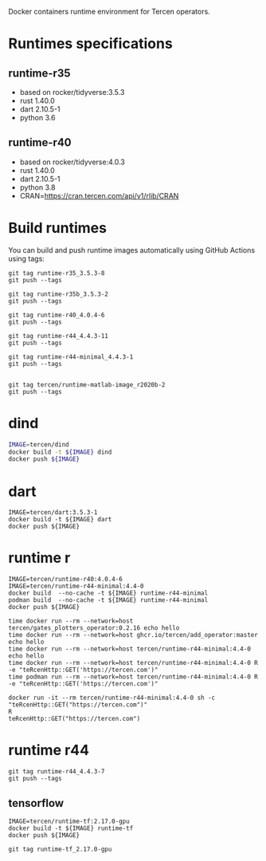 
Docker containers runtime environment for Tercen operators.

# Runtimes specifications

## runtime-r35

- based on rocker/tidyverse:3.5.3
- rust 1.40.0
- dart 2.10.5-1
- python 3.6

## runtime-r40

- based on rocker/tidyverse:4.0.3
- rust 1.40.0
- dart 2.10.5-1
- python 3.8
- CRAN=https://cran.tercen.com/api/v1/rlib/CRAN
 
# Build runtimes

You can build and push runtime images automatically using GitHub Actions using tags:

```
git tag runtime-r35_3.5.3-8
git push --tags

git tag runtime-r35b_3.5.3-2
git push --tags

git tag runtime-r40_4.0.4-6
git push --tags

git tag runtime-r44_4.4.3-11
git push --tags

git tag runtime-r44-minimal_4.4.3-1
git push --tags


git tag tercen/runtime-matlab-image_r2020b-2
git push --tags
```

# dind

```bash
IMAGE=tercen/dind
docker build -t ${IMAGE} dind
docker push ${IMAGE}
```

# dart

```shell
IMAGE=tercen/dart:3.5.3-1
docker build -t ${IMAGE} dart
docker push ${IMAGE}
```

# runtime r

```shell
IMAGE=tercen/runtime-r40:4.0.4-6
IMAGE=tercen/runtime-r44-minimal:4.4-0
docker build  --no-cache -t ${IMAGE} runtime-r44-minimal
podman build  --no-cache -t ${IMAGE} runtime-r44-minimal
docker push ${IMAGE}

time docker run --rm --network=host tercen/gates_plotters_operator:0.2.16 echo hello 
time docker run --rm --network=host ghcr.io/tercen/add_operator:master echo hello
time docker run --rm --network=host tercen/runtime-r44-minimal:4.4-0 echo hello
time docker run --rm --network=host tercen/runtime-r44-minimal:4.4-0 R -e "teRcenHttp::GET('https://tercen.com')"
time podman run --rm --network=host tercen/runtime-r44-minimal:4.4-0 R -e "teRcenHttp::GET('https://tercen.com')"

docker run -it --rm tercen/runtime-r44-minimal:4.4-0 sh -c "teRcenHttp::GET("https://tercen.com")"
R
teRcenHttp::GET("https://tercen.com")
```

# runtime r44

```
git tag runtime-r44_4.4.3-7
git push --tags
```

## tensorflow

```shell
IMAGE=tercen/runtime-tf:2.17.0-gpu
docker build -t ${IMAGE} runtime-tf
docker push ${IMAGE}

git tag runtime-tf_2.17.0-gpu
```